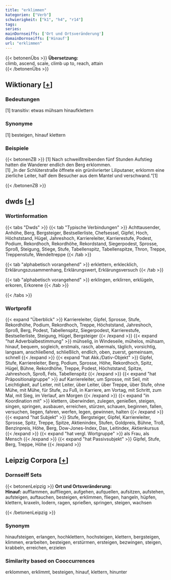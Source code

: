 ```yaml
---
title: "erklimmen"
kategorien: ["Verb"]
schwierigkeit: ["k1", "h4", "r14"]
tags:
series:
mainDornseiffs: ['Ort und Ortsveränderung']
domainDornseiffs: ['Hinauf']
url: "erklimmen"
---
```


{{< betonenÜbs >}}
**Übersetzung:**  
climb, ascend, scale, climb up to, reach, attain  
{{< /betonenÜbs >}}

## Wiktionary [[+](https://de.wiktionary.org/wiki/erklimmen)]

### Bedeutungen
[1] transitiv: etwas mühsam hinaufklettern  

### Synonyme
[1] besteigen, hinauf klettern  

### Beispiele
{{< betonenZB >}}
[1] Nach schweißtreibenden fünf Stunden Aufstieg hatten die Wanderer endlich den Berg erklommen.  
[1] „In der Schlüterstraße öffnete ein grünlivrierter Liliputaner, erklomm eine zierliche Leiter, half dem Besucher aus dem Mantel und verschwand.“[1]  

{{< /betonenZB >}}


## dwds [[+](https://www.dwds.de/wb/erklimmen)]

### Wortinformation
{{< tabs "Dwds" >}}
{{< tab "Typische Verbindungen" >}}
Achttausender, Anhöhe, Berg, Bergsteiger, Bestsellerliste, Chefsessel, Gipfel, Hoch, Höchststand, Hügel, Jahreshoch, Karriereleiter, Karrierestufe, Podest, Podium, Rekordhoch, Rekordhöhe, Rekordstand, Siegerpodest, Sprosse, Sproß, Steigung, Stiege, Stufe, Tabellenspitz, Tabellenspitze, Thron, Treppe, Treppenstufe, Wendeltreppe
{{< /tab >}}

{{< tab "alphabetisch vorangehend" >}}
erklettern, erklecklich, Erklärungszusammenhang, Erklärungswert, Erklärungsversuch
{{< /tab >}}

{{< tab "alphabetisch vorangehend" >}}
erklingen, erklirren, erklügeln, erkoren, Erkorene
{{< /tab >}}

{{< /tabs >}}

### Wortprofil
{{< expand "Überblick" >}} Karriereleiter, Gipfel, Sprosse, Stufe, Rekordhöhe, Podium, Rekordhoch, Treppe, Höchststand, Jahreshoch, Sproß, Berg, Podest, Tabellenspitz, Siegerpodest, Karrierestufe, Bestsellerliste, Steigung, Hügel, Bergsteiger {{< /expand >}}
{{< expand "hat Adverbialbestimmung" >}} mühselig, in Windeseile, mühelos, mühsam, hinauf, bequem, sogleich, erstmals, rasch, abermals, täglich, vorsichtig, langsam, anschließend, schließlich, endlich, oben, zuerst, gemeinsam, schnell {{< /expand >}}
{{< expand "hat Akk./Dativ-Objekt" >}} Gipfel, Stufe, Karriereleiter, Berg, Podium, Sprosse, Höhe, Rekordhoch, Spitz, Hügel, Bühne, Rekordhöhe, Treppe, Podest, Höchststand, Spitze, Jahreshoch, Sproß, Fels, Tabellenspitz {{< /expand >}}
{{< expand "hat Präpositionalgruppe" >}} auf Karriereleiter, um Sprosse, mit Seil, mit Leichtigkeit, auf Leiter, mit Leiter, über Leiter, über Treppe, über Stufe, ohne Mühe, mit Mühe, für Stufe, zu Fuß, in Karriere, am Vortag, mit Schritt, zum Mal, mit Sieg, im Verlauf, am Morgen {{< /expand >}}
{{< expand "in Koordination mit" >}} klettern, überwinden, zulegen, genießen, steigen, singen, springen, ausbauen, erreichen, stürzen, schauen, beginnen, fallen, versuchen, liegen, fahren, werfen, legen, gewinnen, halten {{< /expand >}}
{{< expand "hat Subjekt" >}} Stufe, Bergsteiger, Gipfel, Karriereleiter, Sprosse, Spitz, Treppe, Spitze, Aktienindex, Stufen, Goldpreis, Bühne, Troß, Benzinpreis, Höhe, Berg, Dow-Jones-Index, Dax, Leitindex, Aktienkursus {{< /expand >}}
{{< expand "hat vergl. Wortgruppe" >}} als Frau, als Mensch {{< /expand >}}
{{< expand "hat Passivsubjekt" >}} Gipfel, Stufe, Berg, Treppe, Höhe {{< /expand >}}

## Leipzig Corpora [[+](https://corpora.uni-leipzig.de/en/res?word=erklimmen&corpusId=deu_newscrawl-public_2018)]

### Dornseiff Sets
{{< betonenLeipzig >}}
**Ort und Ortsveränderung:**  
**Hinauf:** aufflammen, auffliegen, aufgehen, aufquellen, aufsitzen, aufstehen, aufsteigen, auftauchen, besteigen, erklimmen, fliegen, hangeln, hüpfen, klettern, kraxeln, lodern, ragen, sprießen, springen, steigen, wachsen  

{{< /betonenLeipzig >}}

### Synonym
hinaufsteigen, erlangen, hochklettern, hochsteigen, klettern, bergsteigen, klimmen, erarbeiten, besteigen, erstürmen, ersteigen, bezwingen, steigen, krabbeln, erreichen, erzielen


### Similarity based on Cooccurrences
erklommen, erklimmt, besteigen, hinauf, klettern, hinunter

